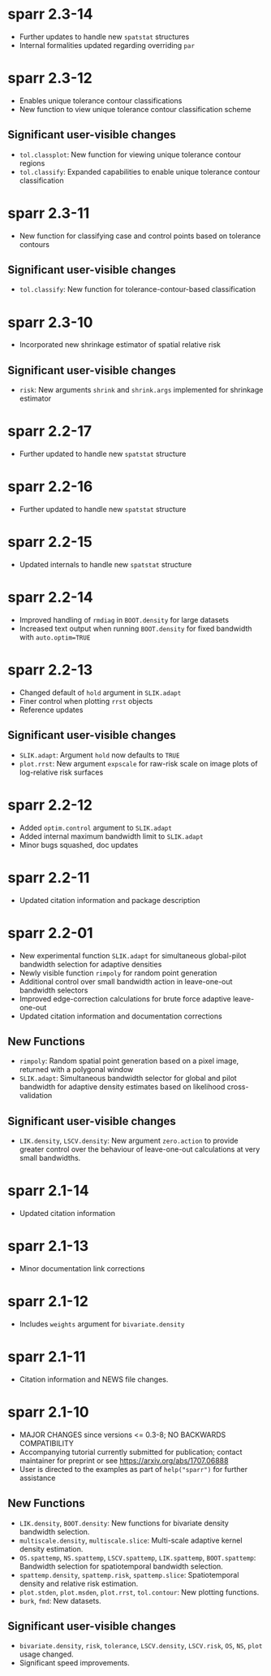 # sparr 2.3-14

* Further updates to handle new `spatstat` structures
* Internal formalities updated regarding overriding `par`

# sparr 2.3-12

* Enables unique tolerance contour classifications
* New function to view unique tolerance contour classification scheme

## Significant user-visible changes

* `tol.classplot`: New function for viewing unique tolerance contour regions
* `tol.classify`: Expanded capabilities to enable unique tolerance contour classification

# sparr 2.3-11

* New function for classifying case and control points based on tolerance contours

## Significant user-visible changes

* `tol.classify`: New function for tolerance-contour-based classification

# sparr 2.3-10

* Incorporated new shrinkage estimator of spatial relative risk

## Significant user-visible changes

* `risk`: New arguments `shrink` and `shrink.args` implemented for shrinkage estimator

# sparr 2.2-17

* Further updated to handle new `spatstat` structure

# sparr 2.2-16

* Further updated to handle new `spatstat` structure

# sparr 2.2-15

* Updated internals to handle new `spatstat` structure

# sparr 2.2-14

* Improved handling of `rmdiag` in `BOOT.density` for large datasets
* Increased text output when running `BOOT.density` for fixed bandwidth with `auto.optim=TRUE`

# sparr 2.2-13

* Changed default of `hold` argument in `SLIK.adapt`
* Finer control when plotting `rrst` objects
* Reference updates

## Significant user-visible changes

* `SLIK.adapt`: Argument `hold` now defaults to `TRUE`
* `plot.rrst`: New argument `expscale` for raw-risk scale on image plots of log-relative risk surfaces 

# sparr 2.2-12

* Added `optim.control` argument to `SLIK.adapt`
* Added internal maximum bandwidth limit to `SLIK.adapt`
* Minor bugs squashed, doc updates

# sparr 2.2-11

* Updated citation information and package description

# sparr 2.2-01

* New experimental function `SLIK.adapt` for simultaneous global-pilot bandwidth selection for adaptive densities
* Newly visible function `rimpoly` for random point generation
* Additional control over small bandwidth action in leave-one-out bandwidth selectors
* Improved edge-correction calculations for brute force adaptive leave-one-out
* Updated citation information and documentation corrections

## New Functions

* `rimpoly`: Random spatial point generation based on a pixel image, returned with a polygonal window
* `SLIK.adapt`: Simultaneous bandwidth selector for global and pilot bandwidth for adaptive density estimates based on likelihood cross-validation

## Significant user-visible changes

* `LIK.density`, `LSCV.density`: New argument `zero.action` to provide greater control over the behaviour of leave-one-out calculations at very small bandwidths.

# sparr 2.1-14

* Updated citation information

# sparr 2.1-13

* Minor documentation link corrections

# sparr 2.1-12

* Includes `weights` argument for `bivariate.density`

# sparr 2.1-11

* Citation information and NEWS file changes.

# sparr 2.1-10

* MAJOR CHANGES since versions <= 0.3-8; NO BACKWARDS COMPATIBILITY
* Accompanying tutorial currently submitted for publication; 
  contact maintainer for preprint or see https://arxiv.org/abs/1707.06888
* User is directed to the examples as part of `help("sparr")` for further assistance
      
## New Functions

* `LIK.density`, `BOOT.density`: New functions for bivariate density bandwidth selection.
* `multiscale.density`, `multiscale.slice`: Multi-scale adaptive kernel density estimation.
* `OS.spattemp`, `NS.spattemp`, `LSCV.spattemp`, `LIK.spattemp`, `BOOT.spattemp`: Bandwidth selection for spatiotemporal bandwidth selection.
* `spattemp.density`, `spattemp.risk`, `spattemp.slice`: Spatiotemporal density and relative risk estimation.
* `plot.stden`, `plot.msden`, `plot.rrst`, `tol.contour`: New plotting functions.
* `burk`, `fmd`: New datasets.

## Significant user-visible changes

* `bivariate.density`, `risk`, `tolerance`, `LSCV.density`, `LSCV.risk`, `OS`, `NS`, `plot` usage changed.
* Significant speed improvements.
